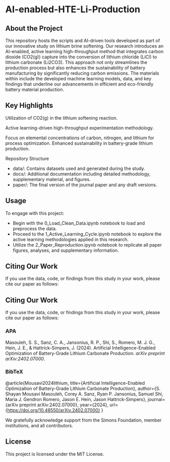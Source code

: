 # AI-enabled-HTE-Li-Production


## About the Project
This repository hosts the scripts and AI-driven tools developed as part of our innovative study on lithium brine softening. Our research introduces an AI-enabled, active learning high-throughput method that integrates carbon dioxide (CO2(g)) capture into the conversion of lithium chloride (LiCl) to lithium carbonate (Li2CO3). This approach not only streamlines the production process but also enhances the sustainability of battery manufacturing by significantly reducing carbon emissions. The materials within include the developed machine learning models, data, and key findings that underline our advancements in efficient and eco-friendly battery material production.



## Key Highlights
Utilization of CO2(g) in the lithium softening reaction.

Active learning-driven high-throughput experimentation methodology.

Focus on elemental concentrations of carbon, nitrogen, and lithium for process optimization.
Enhanced sustainability in battery-grade lithium production.

Repository Structure
- data/: Contains datasets used and generated during the study.
- docs/: Additional documentation including detailed methodology, supplementary material, and figures.
- paper/: The final version of the journal paper and any draft versions.


## Usage
To engage with this project:

- Begin with the 0_Load_Clean_Data.ipynb notebook to load and preprocess the data.
- Proceed to the 1_Active_Learning_Cycle.ipynb notebook to explore the active learning methodologies applied in this research.
- Utilize the 2_Paper_Reproduction.ipynb notebook to replicate all paper figures, analyses, and supplementary information.

## Citing Our Work
If you use the data, code, or findings from this study in your work, please cite our paper as follows:

## Citing Our Work
If you use the data, code, or findings from this study in your work, please cite our paper as follows:

### APA
Masouleh, S. S., Sanz, C. A., Jansonius, R. P., Shi, S., Romero, M. J. G., Hein, J. E., & Hattrick-Simpers, J. (2024). Artificial Intelligence-Enabled Optimization of Battery-Grade Lithium Carbonate Production. *arXiv preprint arXiv:2402.07000*.

### BibTeX
@article{Mousavi2024lithium,
  title={Artificial Intelligence-Enabled Optimization of Battery-Grade Lithium Carbonate Production},
  author={S. Shayan Mousavi Masouleh, Corey A. Sanz, Ryan P. Jansonius, Samuel Shi, Maria J. Gendron Romero, Jason E. Hein, Jason Hattrick-Simpers},
  journal={arXiv preprint arXiv:2402.07000},
  year={2024},
  url={https://doi.org/10.48550/arXiv.2402.07000}
}

We gratefully acknowledge support from the Simons Foundation, member institutions, and all contributors.




## License
This project is licensed under the MIT License.


